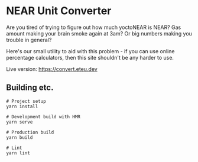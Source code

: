 # NEAR Unit Converter

Are you tired of trying to figure out how much yoctoNEAR is NEAR? Gas amount making your brain smoke again at 3am?
Or big numbers making you trouble in general?

Here's our small utility to aid with this problem - if you can use online percentage calculators, then this site shouldn't be any harder to use.

Live version: https://convert.eteu.dev

## Building etc.

```shell
# Project setup
yarn install

# Development build with HMR
yarn serve

# Production build
yarn build

# Lint
yarn lint
```
